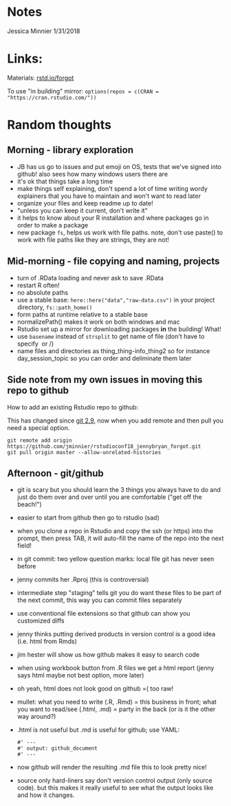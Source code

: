 Notes
================
Jessica Minnier
1/31/2018

Links:
======

Materials: [rstd.io/forgot](https://github.com/jennybc/what-they-forgot)

To use "in building" mirror: `options(repos = c(CRAN = "https://cran.rstudio.com/"))`

Random thoughts
===============

Morning - library exploration
-----------------------------

-   JB has us go to issues and put emoji on OS, tests that we've signed into github! also sees how many windows users there are
-   it's ok that things take a long time
-   make things self explaining, don't spend a lot of time writing wordy explainers that you have to maintain and won't want to read later
-   organize your files and keep readme up to date!
-   "unless you can keep it current, don't write it"
-   it helps to know about your R installation and where packages go in order to make a package
-   new package `fs`, helps us work with file paths. note, don't use paste() to work with file paths like they are strings, they are not!

Mid-morning - file copying and naming, projects
-----------------------------------------------

-   turn of .RData loading and never ask to save .RData
-   restart R often!
-   no absolute paths
-   use a stable base: `here::here("data","raw-data.csv")` in your project directory, `fs::path_home()`
-   form paths at runtime relative to a stable base
-   normalizePath() makes it work on both windows and mac
-   Rstudio set up a mirror for downloading packages **in** the building! What!
-   use `basename` instead of `strsplit` to get name of file (don't have to specify  or /)
-   name files and directories as thing\_thing-info\_thing2 so for instance day\_session\_topic so you can order and deliminate them later

Side note from my own issues in moving this repo to github
----------------------------------------------------------

How to add an existing Rstudio repo to github:

This has changed since [git 2.9](https://stackoverflow.com/questions/37937984/git-refusing-to-merge-unrelated-histories), now when you add remote and then pull you need a special option.

    git remote add origin https://github.com/jminnier/rstudioconf18_jennybryan_forgot.git
    git pull origin master --allow-unrelated-histories

Afternoon - git/github
----------------------

-   git is scary but you should learn the 3 things you always have to do and just do them over and over until you are comfortable ("get off the beach!")
-   easier to start from github then go to rstudio (sad)
-   when you clone a repo in Rstudio and copy the ssh (or https) into the prompt, then press TAB, it will auto-fill the name of the repo into the next field!
-   in git commit: two yellow question marks: local file git has never seen before
-   jenny commits her .Rproj (this is controversial)
-   intermediate step "staging" tells git you do want these files to be part of the next commit, this way you can commit files separately
-   use conventional file extensions so that github can show you customized diffs
-   jenny thinks putting derived products in version control is a good idea (i.e. html from Rmds)
-   jim hester will show us how github makes it easy to search code
-   when using workbook button from .R files we get a html report (jenny says html maybe not best option, more later)
-   oh yeah, html does not look good on github =( too raw!
-   mullet: what you need to write (.R, .Rmd) = this business in front; what you want to read/see (.html, .md) = party in the back (or is it the other way around?)
-   .html is not useful but .md is useful for github; use YAML:

        #' ---
        #' output: github_document
        #' ---

-   now github will render the resulting .md file this to look pretty nice!
-   source only hard-liners say don't version control output (only source code). but this makes it really useful to see what the output looks like and how it changes.
